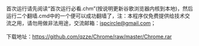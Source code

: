 首次运行请先阅读“首次运行必看.chm”(按说明更新谷歌浏览器内核到本地)，然后运行二个翻墙.cmd中的一个便可以成功翻墙了，注：本程序仅免费提供给技术交流之用，请勿用做非法用途，交流邮箱：ispcircle@gmail.com；
<br/><br/>下载地址：https://github.com/qzze/Chrome/raw/master/Chrome.rar
